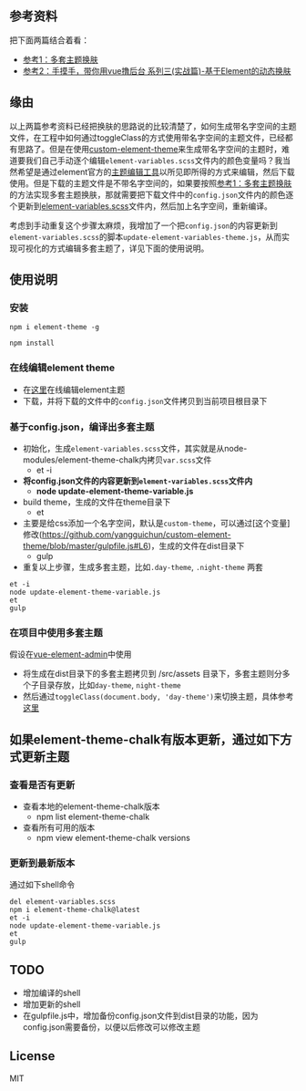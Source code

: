 ## 参考资料
把下面两篇结合着看：
- [参考1：多套主题换肤](https://panjiachen.gitee.io/vue-element-admin-site/zh/guide/advanced/theme.html#多套主题换肤)
- [参考2：手摸手，带你用vue撸后台 系列三(实战篇)-基于Element的动态换肤](https://juejin.im/post/593121aa0ce4630057f70d35)


## 缘由
以上两篇参考资料已经把换肤的思路说的比较清楚了，如何生成带名字空间的主题文件，在工程中如何通过toggleClass的方式使用带名字空间的主题文件，已经都有思路了。但是在使用[custom-element-theme](https://github.com/PanJiaChen/custom-element-theme)来生成带名字空间的主题时，难道要我们自己手动逐个编辑`element-variables.scss`文件内的颜色变量吗？我当然希望是通过element官方的[主题编辑工具](https://element.eleme.cn/#/zh-CN/theme)以所见即所得的方式来编辑，然后下载使用。但是下载的主题文件是不带名字空间的，如果要按照[参考1：多套主题换肤](https://panjiachen.gitee.io/vue-element-admin-site/zh/guide/advanced/theme.html#多套主题换肤)的方法实现多套主题换肤，那就需要把下载文件中的`config.json`文件内的颜色逐个更新到[element-variables.scss](https://github.com/yangguichun/custom-element-theme/blob/master/element-variables.scss)文件内，然后加上名字空间，重新编译。

考虑到手动重复这个步骤太麻烦，我增加了一个把`config.json`的内容更新到`element-variables.scss`的脚本`update-element-variables-theme.js`，从而实现可视化的方式编辑多套主题了，详见下面的使用说明。


## 使用说明
### 安装
```shell
npm i element-theme -g

npm install
```

### 在线编辑element theme
- 在[这里](https://element.eleme.cn/#/zh-CN/theme)在线编辑element主题
- 下载，并将下载的文件中的`config.json`文件拷贝到当前项目根目录下

### 基于config.json，编译出多套主题
- 初始化，生成`element-variables.scss`文件，其实就是从node-modules/element-theme-chalk内拷贝`var.scss`文件
  - et -i
- **将config.json文件的内容更新到`element-variables.scss`文件内**  
  - **node update-element-theme-variable.js**
- build theme，生成的文件在theme目录下
  - et
- 主要是给css添加一个名字空间，默认是`custom-theme`，可以通过[这个变量]修改(https://github.com/yangguichun/custom-element-theme/blob/master/gulpfile.js#L6)，生成的文件在dist目录下
  - gulp
- 重复以上步骤，生成多套主题，比如`.day-theme`, `.night-theme` 两套

```shell
et -i
node update-element-theme-variable.js
et
gulp
```

### 在项目中使用多套主题
假设在[vue-element-admin](https://github.com/PanJiaChen/vue-element-admin)中使用
- 将生成在dist目录下的多套主题拷贝到 /src/assets 目录下，多套主题则分多个子目录存放，比如`day-theme`, `night-theme`
- 然后通过`toggleClass(document.body, 'day-theme')`来切换主题，具体参考[这里](https://github.com/PanJiaChen/vue-element-admin/blob/master/src/views/theme/index.vue#L97)


## 如果element-theme-chalk有版本更新，通过如下方式更新主题
### 查看是否有更新
- 查看本地的element-theme-chalk版本
  - npm list element-theme-chalk
- 查看所有可用的版本
  - npm view element-theme-chalk versions
### 更新到最新版本
通过如下shell命令
```shell
del element-variables.scss
npm i element-theme-chalk@latest
et -i
node update-element-theme-variable.js
et
gulp
```


## TODO
- 增加编译的shell
- 增加更新的shell
- 在gulpfile.js中，增加备份config.json文件到dist目录的功能，因为config.json需要备份，以便以后修改可以修改主题
## License
MIT
